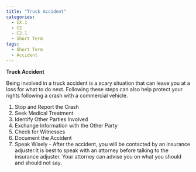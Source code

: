 ```yaml
---
title: "Truck Accident"
categories:
  - CX.1
  - C2
  - C2.1
  - Short Term
tags:
  - Short Term
  - Accident
---
```


**Truck Accident**

Being involved in a truck accident is a scary situation that can leave you at a loss for what to do next.
Following these steps can also help protect your rights following a crash with a commercial vehicle.

1. Stop and Report the Crash
2. Seek Medical Treatment
3. Identify Other Parties Involved
4. Exchange Information with the Other Party
5. Check for Witnesses 
6. Document the Accident
7. Speak Wisely - After the accident, you will be contacted by an insurance adjuster.It is best to speak with an attorney before talking to the insurance adjuster. Your attorney can advise you on what you should and should not say.

